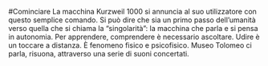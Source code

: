 #Cominciare
La macchina Kurzweil 1000 si annuncia al suo utilizzatore con questo semplice comando. Si può dire che sia un primo passo dell’umanità verso quella che si chiama la “singolarità”: la macchina che parla e si pensa in autonomia. Per apprendere, comprendere è necessario ascoltare. Udire è un toccare a distanza. È fenomeno fisico e psicofisico. Museo Tolomeo ci parla, risuona, attraverso una serie di suoni concertati.



